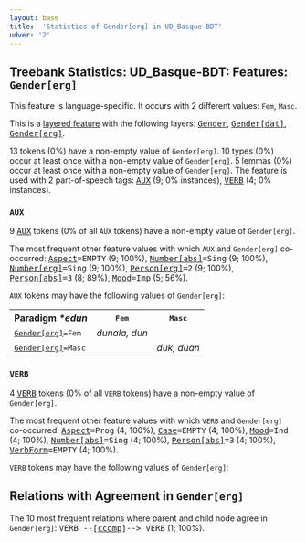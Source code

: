 ```yaml
---
layout: base
title:  'Statistics of Gender[erg] in UD_Basque-BDT'
udver: '2'
---
```


## Treebank Statistics: UD_Basque-BDT: Features: `Gender[erg]`

This feature is language-specific.
It occurs with 2 different values: `Fem`, `Masc`.

This is a <a href="../../u/overview/feat-layers.html">layered feature</a> with the following layers: <tt><a href="eu_bdt-feat-Gender.html">Gender</a></tt>, <tt><a href="eu_bdt-feat-Gender-dat.html">Gender[dat]</a></tt>, <tt><a href="eu_bdt-feat-Gender-erg.html">Gender[erg]</a></tt>.

13 tokens (0%) have a non-empty value of `Gender[erg]`.
10 types (0%) occur at least once with a non-empty value of `Gender[erg]`.
5 lemmas (0%) occur at least once with a non-empty value of `Gender[erg]`.
The feature is used with 2 part-of-speech tags: <tt><a href="eu_bdt-pos-AUX.html">AUX</a></tt> (9; 0% instances), <tt><a href="eu_bdt-pos-VERB.html">VERB</a></tt> (4; 0% instances).

### `AUX`

9 <tt><a href="eu_bdt-pos-AUX.html">AUX</a></tt> tokens (0% of all `AUX` tokens) have a non-empty value of `Gender[erg]`.

The most frequent other feature values with which `AUX` and `Gender[erg]` co-occurred: <tt><a href="eu_bdt-feat-Aspect.html">Aspect</a></tt><tt>=EMPTY</tt> (9; 100%), <tt><a href="eu_bdt-feat-Number-abs.html">Number[abs]</a></tt><tt>=Sing</tt> (9; 100%), <tt><a href="eu_bdt-feat-Number-erg.html">Number[erg]</a></tt><tt>=Sing</tt> (9; 100%), <tt><a href="eu_bdt-feat-Person-erg.html">Person[erg]</a></tt><tt>=2</tt> (9; 100%), <tt><a href="eu_bdt-feat-Person-abs.html">Person[abs]</a></tt><tt>=3</tt> (8; 89%), <tt><a href="eu_bdt-feat-Mood.html">Mood</a></tt><tt>=Imp</tt> (5; 56%).

`AUX` tokens may have the following values of `Gender[erg]`:


<table>
  <tr><th>Paradigm <i>*edun</i></th><th><tt>Fem</tt></th><th><tt>Masc</tt></th></tr>
  <tr><td><tt><tt><a href="eu_bdt-feat-Gender-erg.html">Gender[erg]</a></tt><tt>=Fem</tt></tt></td><td><em>dunala, dun</em></td><td></td></tr>
  <tr><td><tt><tt><a href="eu_bdt-feat-Gender-erg.html">Gender[erg]</a></tt><tt>=Masc</tt></tt></td><td></td><td><em>duk, duan</em></td></tr>
</table>

### `VERB`

4 <tt><a href="eu_bdt-pos-VERB.html">VERB</a></tt> tokens (0% of all `VERB` tokens) have a non-empty value of `Gender[erg]`.

The most frequent other feature values with which `VERB` and `Gender[erg]` co-occurred: <tt><a href="eu_bdt-feat-Aspect.html">Aspect</a></tt><tt>=Prog</tt> (4; 100%), <tt><a href="eu_bdt-feat-Case.html">Case</a></tt><tt>=EMPTY</tt> (4; 100%), <tt><a href="eu_bdt-feat-Mood.html">Mood</a></tt><tt>=Ind</tt> (4; 100%), <tt><a href="eu_bdt-feat-Number-abs.html">Number[abs]</a></tt><tt>=Sing</tt> (4; 100%), <tt><a href="eu_bdt-feat-Person-abs.html">Person[abs]</a></tt><tt>=3</tt> (4; 100%), <tt><a href="eu_bdt-feat-VerbForm.html">VerbForm</a></tt><tt>=EMPTY</tt> (4; 100%).

`VERB` tokens may have the following values of `Gender[erg]`:


## Relations with Agreement in `Gender[erg]`

The 10 most frequent relations where parent and child node agree in `Gender[erg]`:
<tt>VERB --[<tt><a href="eu_bdt-dep-ccomp.html">ccomp</a></tt>]--> VERB</tt> (1; 100%).

